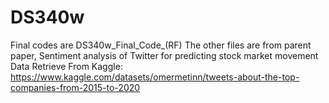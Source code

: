 # DS340w
Final codes are DS340w_Final_Code_(RF)
The other files are from parent paper, Sentiment analysis of Twitter for predicting stock market movement
Data Retrieve From Kaggle: https://www.kaggle.com/datasets/omermetinn/tweets-about-the-top-companies-from-2015-to-2020
